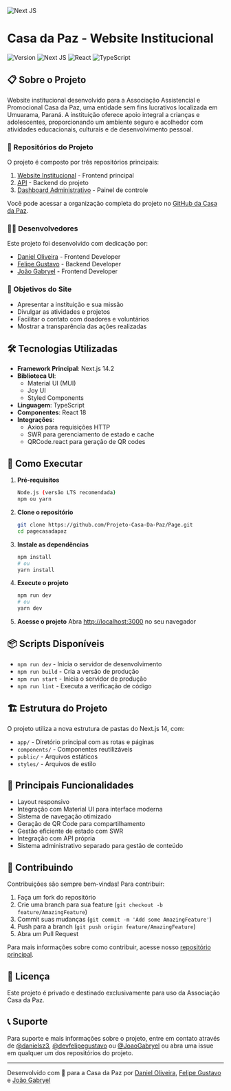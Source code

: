 ![Next JS](https://img.shields.io/badge/Next-black?style=for-the-badge&logo=next.js&logoColor=white)

# Casa da Paz - Website Institucional

![Version](https://img.shields.io/badge/version-0.1.0-blue.svg)
![Next JS](https://img.shields.io/badge/Next.js-14.2-black)
![React](https://img.shields.io/badge/React-18-61DAFB)
![TypeScript](https://img.shields.io/badge/TypeScript-5-blue)

## 📋 Sobre o Projeto

Website institucional desenvolvido para a Associação Assistencial e Promocional Casa da Paz, uma entidade sem fins lucrativos localizada em Umuarama, Paraná. A instituição oferece apoio integral a crianças e adolescentes, proporcionando um ambiente seguro e acolhedor com atividades educacionais, culturais e de desenvolvimento pessoal.

### 🔗 Repositórios do Projeto
O projeto é composto por três repositórios principais:

1. [Website Institucional](https://github.com/Projeto-Casa-Da-Paz/Page) - Frontend principal
2. [API](https://github.com/Projeto-Casa-Da-Paz/Back-End) - Backend do projeto
3. [Dashboard Administrativo](https://github.com/Projeto-Casa-Da-Paz/Dashboard) - Painel de controle

Você pode acessar a organização completa do projeto no [GitHub da Casa da Paz](https://github.com/Projeto-Casa-Da-Paz).

### 👨‍💻 Desenvolvedores

Este projeto foi desenvolvido com dedicação por:

- [Daniel Oliveira](https://github.com/danielsz3) - Frontend Developer
- [Felipe Gustavo](https://github.com/devfelipegustavo) - Backend Developer
- [João Gabryel](https://github.com/JoaoGabryel) - Frontend Developer

### 🎯 Objetivos do Site
- Apresentar a instituição e sua missão
- Divulgar as atividades e projetos
- Facilitar o contato com doadores e voluntários
- Mostrar a transparência das ações realizadas

## 🛠 Tecnologias Utilizadas

- **Framework Principal**: Next.js 14.2
- **Biblioteca UI**: 
  - Material UI (MUI)
  - Joy UI
  - Styled Components
- **Linguagem**: TypeScript
- **Componentes**: React 18
- **Integrações**:
  - Axios para requisições HTTP
  - SWR para gerenciamento de estado e cache
  - QRCode.react para geração de QR codes

## 🚀 Como Executar

1. **Pré-requisitos**
   ```bash
   Node.js (versão LTS recomendada)
   npm ou yarn
   ```

2. **Clone o repositório**
   ```bash
   git clone https://github.com/Projeto-Casa-Da-Paz/Page.git
   cd pagecasadapaz
   ```

3. **Instale as dependências**
   ```bash
   npm install
   # ou
   yarn install
   ```

4. **Execute o projeto**
   ```bash
   npm run dev
   # ou
   yarn dev
   ```

5. **Acesse o projeto**
   Abra [http://localhost:3000](http://localhost:3000) no seu navegador

## 📦 Scripts Disponíveis

- `npm run dev` - Inicia o servidor de desenvolvimento
- `npm run build` - Cria a versão de produção
- `npm run start` - Inicia o servidor de produção
- `npm run lint` - Executa a verificação de código

## 🏗 Estrutura do Projeto

O projeto utiliza a nova estrutura de pastas do Next.js 14, com:
- `app/` - Diretório principal com as rotas e páginas
- `components/` - Componentes reutilizáveis
- `public/` - Arquivos estáticos
- `styles/` - Arquivos de estilo

## 📝 Principais Funcionalidades

- Layout responsivo
- Integração com Material UI para interface moderna
- Sistema de navegação otimizado
- Geração de QR Code para compartilhamento
- Gestão eficiente de estado com SWR
- Integração com API própria
- Sistema administrativo separado para gestão de conteúdo

## 🤝 Contribuindo

Contribuições são sempre bem-vindas! Para contribuir:

1. Faça um fork do repositório
2. Crie uma branch para sua feature (`git checkout -b feature/AmazingFeature`)
3. Commit suas mudanças (`git commit -m 'Add some AmazingFeature'`)
4. Push para a branch (`git push origin feature/AmazingFeature`)
5. Abra um Pull Request

Para mais informações sobre como contribuir, acesse nosso [repositório principal](https://github.com/Projeto-Casa-Da-Paz).

## 📄 Licença

Este projeto é privado e destinado exclusivamente para uso da Associação Casa da Paz.

## 📞 Suporte

Para suporte e mais informações sobre o projeto, entre em contato através de [@danielsz3](https://github.com/danielsz3), [@devfelipegustavo](https://github.com/devfelipegustavo) ou [@JoaoGabryel](https://github.com/JoaoGabryel) ou abra uma issue em qualquer um dos repositórios do projeto.

---

Desenvolvido com 💙 para a Casa da Paz por [Daniel Oliveira](https://github.com/danielsz3), [Felipe Gustavo](https://github.com/devfelipegustavo) e [João Gabryel](https://github.com/JoaoGabryel)
